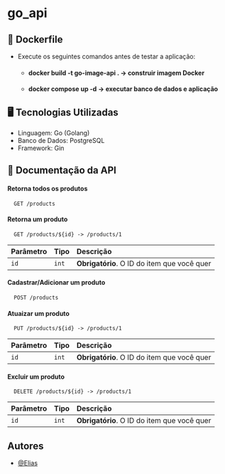# go_api

## 🐳 Dockerfile
- Execute os seguintes comandos antes de testar a aplicação:
  - #### docker build -t go-image-api . -> construir imagem Docker
  - #### docker compose up -d -> executar banco de dados e aplicação

## 🖥️ Tecnologias Utilizadas

-  Linguagem: Go (Golang)
- Banco de Dados: PostgreSQL
-  Framework: Gin


## 📂 Documentação da API

#### Retorna todos os produtos

```http
  GET /products
```

#### Retorna um produto

```http
  GET /products/${id} -> /products/1
```

| Parâmetro   | Tipo       | Descrição                                   |
| :---------- | :--------- | :------------------------------------------ |
| `id`      | `int` | **Obrigatório**. O ID do item que você quer |


#### Cadastrar/Adicionar um produto
```http
  POST /products
```

#### Atuaizar um produto

```http
  PUT /products/${id} -> /products/1
```

| Parâmetro   | Tipo       | Descrição                                   |
| :---------- | :--------- | :------------------------------------------ |
| `id`      | `int` | **Obrigatório**. O ID do item que você quer |

#### Excluir um produto

```http
  DELETE /products/${id} -> /products/1
```

| Parâmetro   | Tipo       | Descrição                                   |
| :---------- | :--------- | :------------------------------------------ |
| `id`      | `int` | **Obrigatório**. O ID do item que você quer |



## Autores

- [@Elias](https://www.github.com/EliasBRodrigues)

